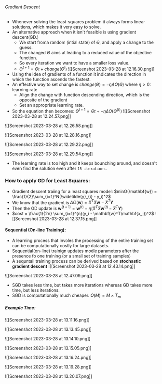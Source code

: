 ###### Gradient Descent
- Whenever solving the least-squares problem it always forms linear solutions, which makes it very easy to solve.
- An alternative approach when it isn't feasible is using gradient descent(GD.)
	- We start froma random (intial state) of $\Theta,$ and apply a change to the guess.
	- The changed $\Theta$ aims at leading to a reduced value of the objective function.
	- So every iteration we want to have a smaller loss value.
	-  $\Theta^{t+1} = \Theta{t} + change(\Theta^{t})$
![[Screenshot 2023-03-28 at 12.16.30.png]]
- Using the idea of gradients of a function it indicates the direction in which the function ascends the fastest.
- An effective way to set change is $change(\Theta) = -\eta\Delta O(\Theta)$ where $\eta > 0:$ learning rate
	- Align the change with function descending direction, which is the opposite of the gradient
	- Set an appropriate learning rate.
- So the equation then becomes: $\Theta^{t+1} = \Theta{t} + -\eta\Delta O(\Theta^{(t)})$
![[Screenshot 2023-03-28 at 12.24.57.png]]

![[Screenshot 2023-03-28 at 12.26.58.png]]

![[Screenshot 2023-03-28 at 12.28.16.png]]

![[Screenshot 2023-03-28 at 12.29.22.png]]

![[Screenshot 2023-03-28 at 12.29.54.png]]
- The learning rate is too high and it keeps bounching around, and doesn't even find the solution even after `15 iterations`.


### How to apply GD for Least Squares:
- Gradient descent traiing for a least squares model: 
	 $minO(\mathbf{w}) = \frac{1}{2}\sum_{i=1}^N(\widetilde{y}_{i} - y_i)^2$
- We know that the gradient is $\Delta O(\mathbf{w}) = \widetilde{X}^T\widetilde{X}\mathbf{w} - \widetilde{X}^T\mathbf{Y}$
- Then the GD update is $\mathbf{w}^{(t+1)} = \mathbf{w}^{(t)} -\eta(\widetilde{X}^T\widetilde{X}\mathbf{w}^{(t)} -\widetilde{X}^T\mathbf{Y})$  
- $cost = \frac{1}{2n} \sum_{i=1}^{n}(y_i - \mathbf{w}^T\mathbf{x_i})^2$
![[Screenshot 2023-03-28 at 12.37.15.png]]


#### Sequential (On-line Training):
- A learning process that involes the processing of the entire training set can be computationally costly for large datasets.
- Sequential(on-line) trainign updates modle parameters after the presence fo one training (or a small set of training samples)
- A sequntail training process can be derived based on **stochastic gradient descent**
![[Screenshot 2023-03-28 at 12.43.14.png]]

![[Screenshot 2023-03-28 at 12.47.09.png]]
- SGD takes less time, but takes more iterations whereas GD takes more time, but less iterations.
- SGD is computationally much cheaper. $O(M) = M \times T_{m}$

##### Example Time:
![[Screenshot 2023-03-28 at 13.11.16.png]]

![[Screenshot 2023-03-28 at 13.13.45.png]]


![[Screenshot 2023-03-28 at 13.14.10.png]]


![[Screenshot 2023-03-28 at 13.15.05.png]]


![[Screenshot 2023-03-28 at 13.16.24.png]]

![[Screenshot 2023-03-28 at 13.19.28.png]]


![[Screenshot 2023-03-28 at 13.20.07.png]]